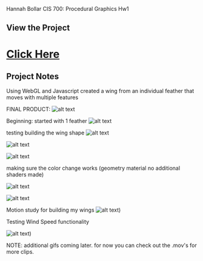Hannah Bollar
CIS 700: Procedural Graphics Hw1

## View the Project

# [Click Here](https://hanbollar.github.io/Toolbox-Functions/)

## Project Notes

Using WebGL and Javascript created a wing from an individual feather that moves with multiple features

FINAL PRODUCT:
![alt text](https://github.com/hanbollar/Toolbox-Functions/blob/master/clipsAndResources/overheadphoto.png "Full Demo")

Beginning: started with 1 feather
![alt text](https://github.com/hanbollar/Toolbox-Functions/blob/master/clipsAndResources/onefeather.png "single feather")

testing building the wing shape
![alt text](https://github.com/hanbollar/Toolbox-Functions/blob/master/clipsAndResources/wingshape1.png "shape 1")

![alt text](https://github.com/hanbollar/Toolbox-Functions/blob/master/clipsAndResources/wingshape2.png "shape 2")

![alt text](https://github.com/hanbollar/Toolbox-Functions/blob/master/clipsAndResources/wingshape3.png "shape 3")

making sure the color change works (geometry material no additional shaders made)

![alt text](https://github.com/hanbollar/Toolbox-Functions/blob/master/clipsAndResources/colorOrig.png "no color change")

![alt text](https://github.com/hanbollar/Toolbox-Functions/blob/master/clipsAndResources/colorTest.png "color test")

Motion study for building my wings
![alt text](https://github.com/hanbollar/Toolbox-Functions/blob/master/clipsAndResources/MAREY_gullMotionStudy.jpg "Motion Study"))

Testing Wind Speed functionality 

![alt text](https://github.com/hanbollar/Toolbox-Functions/blob/master/clipsAndResources/testingWindSpeed.png "Motion Study"))

NOTE: additional gifs coming later. for now you can check out the .mov's for more clips.
	
